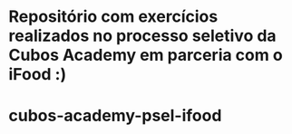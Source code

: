 # Repositório com exercícios realizados no processo seletivo da Cubos Academy em parceria com o iFood :)

# cubos-academy-psel-ifood